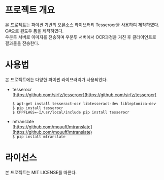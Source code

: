 # 프로젝트 개요
 본 프로젝트는 파이썬 기반의 오픈소스 라이브러리 Tesserocr을 사용하여 제작하였다.<br>
 C#으로 윈도우 폼을 제작하였다.<br>
 우분투 서버로 이미지를 전송하며 우분투 서버에서 OCR과정을 거친 후 클라이언트로 결과물을 전송한다.<br>


# 사용법
 본 프로젝트에는 다양한 파이썬 라이브러리가 사용되었다.

  * tesserocr<br>
    [https://github.com/sirfz/tesserocr](https://github.com/sirfz/tesserocr) <br>
      
     `$ apt-get install tesseract-ocr libtesseract-dev libleptonica-dev`<br>
     `$ pip install tesserocr`<br>
     `$ CPPFLAGS=-I/usr/local/include pip install tesserocr`
  * mtranslate<br>
    [https://github.com/mouuff/mtranslate](https://github.com/mouuff/mtranslate)<br>
      `$ pip install mtranslate`

# 라이선스
  본 프로젝트는 MIT LICENSE를 따른다.
